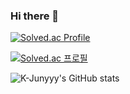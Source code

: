 ### Hi there 👋

[![Solved.ac Profile](http://mazassumnida.wtf/api/v2/generate_badge?boj=thisiswoo)](https://solved.ac/thisiswoo/)

<!--
**thisiswoo/thisiswoo** is a ✨ _special_ ✨ repository because its `README.md` (this file) appears on your GitHub profile.

Here are some ideas to get you started:

- 🔭 I’m currently working on ...
- 🌱 I’m currently learning ...
- 👯 I’m looking to collaborate on ...
- 🤔 I’m looking for help with ...
- 💬 Ask me about ...
- 📫 How to reach me: ...
- 😄 Pronouns: ...
- ⚡ Fun fact: ...
-->
[![Solved.ac
프로필](http://mazassumnida.wtf/api/v2/generate_badge?boj=thisiswoo)](https://solved.ac/thisiswoo)

![K-Junyyy's GitHub stats](https://github-readme-stats.vercel.app/api?username=thisiswoo&show_icons=true&theme=tokyonight)
